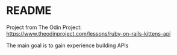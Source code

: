 # README

Project from The Odin Project: https://www.theodinproject.com/lessons/ruby-on-rails-kittens-api

The main goal is to gain experience building APIs